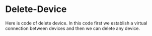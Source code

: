 # Delete-Device
Here is code of delete device. In this code first we establish a virtual connection between devices and then we can delete any device.
